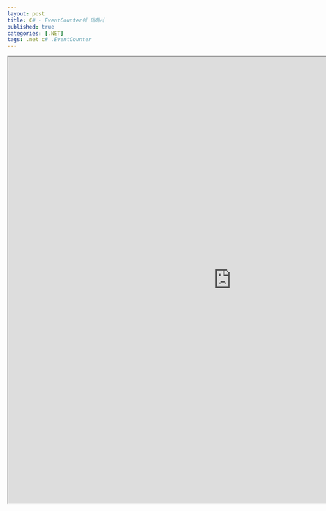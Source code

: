 ```yaml
---
layout: post
title: C# - EventCounter에 대해서
published: true
categories: [.NET]
tags: .net c# .EventCounter
---  
```

<iframe width="1024" height="1024" src="https://docs.google.com/document/d/e/2PACX-1vQBd_S-yH_3Zw1Wd0yHA67HBSfj8mekgG6gwFpnD1-RdH3qU6r28Qc3ErOFHRiMkVorSHSe5P9yowJb/pub?embedded=true"></iframe>    
   